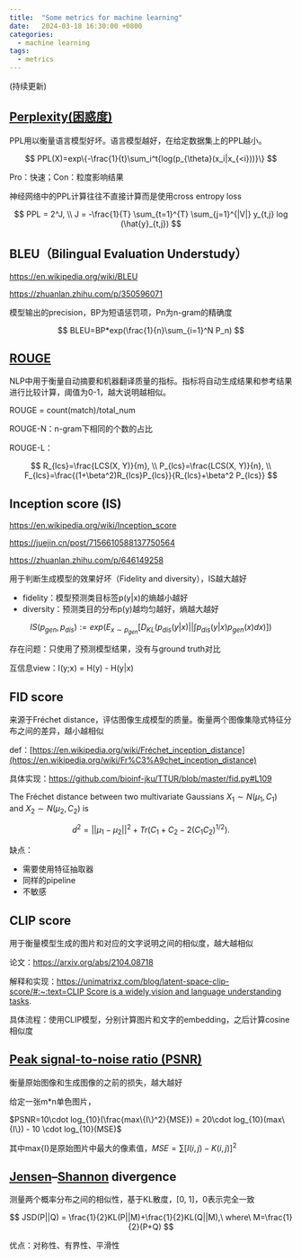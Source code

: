 ```yaml
---
title:  "Some metrics for machine learning"
date:   2024-03-18 16:30:00 +0800
categories:
  - machine learning
tags:
  - metrics
---
```

(持续更新)

## [Perplexity(困惑度)](https://huggingface.co/docs/transformers/en/perplexity)


PPL用以衡量语言模型好坏。语言模型越好，在给定数据集上的PPL越小。

$$
PPL(X)=exp\{-\frac{1}{t}\sum_i^t{log(p_{\theta}(x_i|x_{<i}))}\}
$$

Pro：快速；Con：粒度影响结果

神经网络中的PPL计算往往不直接计算而是使用cross entropy loss

$$
PPL = 2^J, \\ J = -\frac{1}{T} \sum_{t=1}^{T} \sum_{j=1}^{|V|} y_{t,j} log (\hat{y}_{t,j})
$$

## BLEU（Bilingual Evaluation Understudy）

https://en.wikipedia.org/wiki/BLEU

https://zhuanlan.zhihu.com/p/350596071

模型输出的precision，BP为短语惩罚项，Pn为n-gram的精确度

$$
BLEU=BP*exp(\frac{1}{n}\sum_{i=1}^N P_n)
$$

## [ROUGE](https://blog.csdn.net/qq_39610915/article/details/117078443)

NLP中用于衡量自动摘要和机器翻译质量的指标。指标将自动生成结果和参考结果进行比较计算，阈值为0-1，越大说明越相似。

ROUGE = count(match)/total_num

ROUGE-N：n-gram下相同的个数的占比

ROUGE-L：

$$
R_{lcs}=\frac{LCS(X, Y)}{m}, \\ P_{lcs}=\frac{LCS(X, Y)}{n}, \\ F_{lcs}=\frac{(1+\beta^2)R_{lcs}P_{lcs}}{R_{lcs}+\beta^2 P_{lcs}}
$$

## Inception score (IS)

https://en.wikipedia.org/wiki/Inception_score

https://juejin.cn/post/7156610588137750564

https://zhuanlan.zhihu.com/p/646149258

用于判断生成模型的效果好坏（Fidelity and diversity），IS越大越好

- fidelity：模型预测类目标签p(y|x)的熵越小越好
- diversity：预测类目的分布p(y)越均匀越好，熵越大越好

$$
IS(p_{gen}, p_{dis}):=exp(E_{x \sim p_{gen}}[D_{KL}(p_{dis}(y|x)||\int{p_{dis}(y|x)p_{gen}(x)dx})])
$$

存在问题：只使用了预测模型结果，没有与ground truth对比

互信息view：I(y;x) = H(y) - H(y|x)

## FID score

来源于Fréchet distance，评估图像生成模型的质量。衡量两个图像集隐式特征分布之间的差异，越小越相似

def：[https://en.wikipedia.org/wiki/Fréchet_inception_distance](https://en.wikipedia.org/wiki/Fr%C3%A9chet_inception_distance)

具体实现：https://github.com/bioinf-jku/TTUR/blob/master/fid.py#L109

The Fréchet distance between two multivariate Gaussians $X_1 \sim N(\mu_1, C_1)$
and $X_2 \sim N(\mu_2, C_2)$ is

$$
d^2 = ||\mu_1 - \mu_2||^2 + Tr(C_1 + C_2 - 2(C_1 C_2)^{1/2}).
$$

缺点：

- 需要使用特征抽取器
- 同样的pipeline
- 不敏感

## CLIP score

用于衡量模型生成的图片和对应的文字说明之间的相似度，越大越相似

论文：https://arxiv.org/abs/2104.08718

解释和实现：[https://unimatrixz.com/blog/latent-space-clip-score/#:~:text=CLIP Score is a widely,vision and language understanding tasks](https://unimatrixz.com/blog/latent-space-clip-score/#:~:text=CLIP%20Score%20is%20a%20widely,vision%20and%20language%20understanding%20tasks).

具体流程：使用CLIP模型，分别计算图片和文字的embedding，之后计算cosine相似度

## [Peak signal-to-noise ratio (PSNR)](https://en.wikipedia.org/wiki/Peak_signal-to-noise_ratio)

衡量原始图像和生成图像的之前的损失，越大越好

给定一张m*n单色图片，

$PSNR=10\cdot log_{10}(\frac{max\{I\}^2}{MSE}) = 20\cdot log_{10}(max\{I\}) - 10 \cdot log_{10}(MSE)$

其中max{I}是原始图片中最大的像素值，$MSE=\sum[I(i, j) - K(i,j)]^2$

## [Jensen](https://en.wikipedia.org/wiki/Johan_Jensen_(mathematician))–[Shannon](https://en.wikipedia.org/wiki/Claude_Shannon) divergence

测量两个概率分布之间的相似性，基于KL散度，[0, 1]，0表示完全一致

$$
JSD(P||Q) = \frac{1}{2}KL(P||M)+\frac{1}{2}KL(Q||M),\ where\ M=\frac{1}{2}(P+Q)
$$

优点：对称性、有界性、平滑性